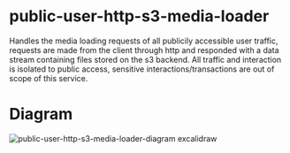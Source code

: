 # public-user-http-s3-media-loader
Handles the media loading requests of all publicily accessible user traffic, requests are made from the client through http and responded with a data stream containing files stored on the s3 backend. All traffic and interaction is isolated to public access, sensitive interactions/transactions are out of scope of this service.




# Diagram
![public-user-http-s3-media-loader-diagram excalidraw](https://github.com/user-attachments/assets/97f95c10-2a48-413b-9448-dbfa7da68df5)
